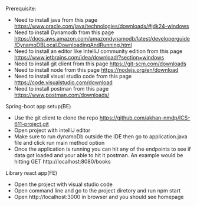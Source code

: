 Prerequisite:
- Need to install java from this page https://www.oracle.com/java/technologies/downloads/#jdk24-windows
- Need to install Dynamodb from this page https://docs.aws.amazon.com/amazondynamodb/latest/developerguide/DynamoDBLocal.DownloadingAndRunning.html
- Need to install an editor like IntelliJ community edition from this page https://www.jetbrains.com/idea/download/?section=windows
- Need to install git client from this page https://git-scm.com/downloads
- Need to install node from this page https://nodejs.org/en/download
- Need to install visual studio code from this page https://code.visualstudio.com/download
- Need to install postman from this page https://www.postman.com/downloads/

Spring-boot app setup(BE)
- Use the git client to clone the repo https://github.com/akhan-nmdp/ICS-611-project.git
- Open project with intelliJ editor
- Make sure to run dynamoDb outside the IDE then go to application.java file and click run main method option
- Once the application is running you can hit any of the endpoints to see if data got loaded and your able to hit it postman. An example would be hitting GET http://localhost:8080/books
  
Library react app(FE)
- Open the project with visual studio code
- Open command line and go to the project diretory and run npm start
- Open http://localhost:3000 in browser and you should see homepage
